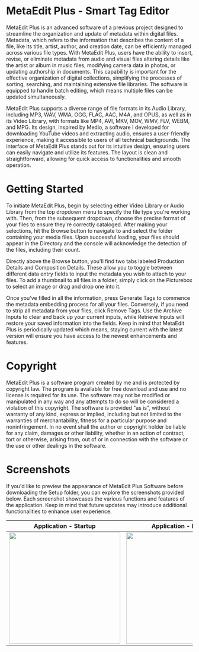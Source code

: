 # MetaEdit Plus - Smart Tag Editor
MetaEdit Plus is an advanced software of a previous project designed to streamline the organization and update of metadata within digital files. Metadata, which refers to the information that describes the content of a file, like its title, artist, author, and creation date, can be efficiently managed across various file types. With MetaEdit Plus, users have the ability to insert, revise, or eliminate metadata from audio and visual files altering details like the artist or album in music files, modifying camera data in photos, or updating authorship in documents. This capability is important for the effective organization of digital collections, simplifying the processes of sorting, searching, and maintaining extensive file libraries. The software is equipped to handle batch editing, which means multiple files can be updated simultaneously.

MetaEdit Plus supports a diverse range of file formats in its Audio Library, including MP3, WAV, WMA, OGG, FLAC, AAC, M4A, and OPUS, as well as in its Video Library, with formats like MP4, AVI, MKV, MOV, WMV, FLV, WEBM, and MPG. Its design, inspired by Medio, a software I developed for downloading YouTube videos and extracting audio, ensures a user-friendly experience, making it accessible to users of all technical backgrounds. The interface of MetaEdit Plus stands out for its intuitive design, ensuring users can easily navigate and utilize its features. The layout is clean and straightforward, allowing for quick access to functionalities and smooth operation.

# Getting Started
To initiate MetaEdit Plus, begin by selecting either Video Library or Audio Library from the top dropdown menu to specify the file type you're working with. Then, from the subsequent dropdown, choose the precise format of your files to ensure they're correctly cataloged. After making your selections, hit the Browse button to navigate to and select the folder containing your media files. Upon successful loading, your files should appear in the Directory and the console will acknowledge the detection of the files, including their count.

Directly above the Browse button, you'll find two tabs labeled Production Details and Composition Details. These allow you to toggle between different data entry fields to input the metadata you wish to attach to your files. To add a thumbnail to all files in a folder, simply click on the Picturebox to select an image or drag and drop one into it.

Once you've filled in all the information, press Generate Tags to commence the metadata embedding process for all your files. Conversely, if you need to strip all metadata from your files, click Remove Tags. Use the Archive Inputs to clear and back up your current inputs, while Retrieve Inputs will restore your saved information into the fields. Keep in mind that MetaEdit Plus is periodically updated which means, staying current with the latest version will ensure you have access to the newest enhancements and features.

# Copyright 
MetaEdit Plus is a software program created by me and is protected by copyright law. The program is available for free download and use and no license is required for its use. The software may not be modified or manipulated in any way and any attempts to do so will be considered a violation of this copyright. The software is provided "as is", without warranty of any kind, express or implied, including but not limited to the warranties of merchantability, fitness for a particular purpose and noninfringement. In no event shall the author or copyright holder be liable for any claim, damages or other liability, whether in an action of contract, tort or otherwise, arising from, out of or in connection with the software or the use or other dealings in the software.

# Screenshots
If you'd like to preview the appearance of MetaEdit Plus Software before downloading the Setup folder, you can explore the screenshots provided below. Each screenshot showcases the various functions and features of the application. Keep in mind that future updates may introduce additional functionalities to enhance user experience.

| Application - Startup        | Application - Editing        | Application - Processing     |
|------------------------------|------------------------------|------------------------------|
| <img src="https://github.com/BerndHagen/MetaEdit-Tag-Editor/raw/main/images/v1.0.0-metaedit_startup.png" width="300px"> | <img src="https://github.com/BerndHagen/MetaEdit-Tag-Editor/raw/main/images/v1.0.0-metaedit_inputs.png" width="300px"> | <img src="https://github.com/BerndHagen/MetaEdit-Tag-Editor/raw/main/images/v1.0.0-metaedit_generate.png" width="300px"> |
